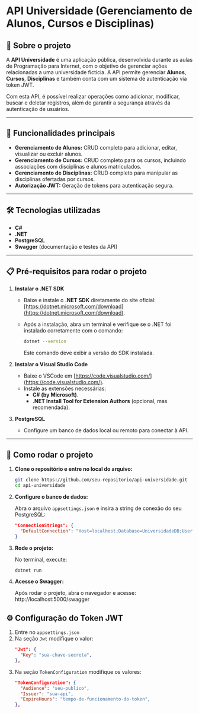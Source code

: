 # API Universidade (Gerenciamento de Alunos, Cursos e Disciplinas)

## 📖 Sobre o projeto
A **API Universidade** é uma aplicação pública, desenvolvida durante as aulas de Programação para Internet, com o objetivo de gerenciar ações relacionadas a uma universidade fictícia. A API permite gerenciar **Alunos**, **Cursos**, **Disciplinas** e também conta com um sistema de autenticação via token JWT.

Com esta API, é possível realizar operações como adicionar, modificar, buscar e deletar registros, além de garantir a segurança através da autenticação de usuários.

---

## 🚀 Funcionalidades principais
- **Gerenciamento de Alunos:** CRUD completo para adicionar, editar, visualizar ou excluir alunos.
- **Gerenciamento de Cursos:** CRUD completo para os cursos, incluindo associações com disciplinas e alunos matriculados.
- **Gerenciamento de Disciplinas:** CRUD completo para manipular as disciplinas ofertadas por cursos.
- **Autorização JWT:** Geração de tokens para autenticação segura.

---

## 🛠️ Tecnologias utilizadas
- **C#**
- **.NET**
- **PostgreSQL**
- **Swagger** (documentação e testes da API)

---

## 📋 Pré-requisitos para rodar o projeto
1. **Instalar o .NET SDK**  
   - Baixe e instale o **.NET SDK** diretamente do site oficial: [https://dotnet.microsoft.com/download](https://dotnet.microsoft.com/download).
   - Após a instalação, abra um terminal e verifique se o .NET foi instalado corretamente com o comando:
  
     ```bash
     dotnet --version
     ```
     
     Este comando deve exibir a versão do SDK instalada.

2. **Instalar o Visual Studio Code**  
   - Baixe o VSCode em [https://code.visualstudio.com/](https://code.visualstudio.com/).
   - Instale as extensões necessárias:
     - **C# (by Microsoft)**.
     - **.NET Install Tool for Extension Authors** (opcional, mas recomendada).

3. **PostgreSQL**
   - Configure um banco de dados local ou remoto para conectar à API.

---

## 🚀 Como rodar o projeto
1. **Clone o repositório e entre no local do arquivo:**
     ```bash
     git clone https://github.com/seu-repositorio/api-universidade.git
     cd api-universidade
     ```

2. **Configure o banco de dados:**

   Abra o arquivo ```appsettings.json``` e insira a string de conexão do seu PostgreSQL:
     ```json
     "ConnectionStrings": {
       "DefaultConnection": "Host=localhost;Database=UniversidadeDB;Username=seu-usuario;Password=sua-senha"
     }
     ```
     
3. **Rode o projeto:**

   No terminal, execute:
   ```bash
   dotnet run
   ```

4. **Acesse o Swagger:**
   
   Após rodar o projeto, abra o navegador e acesse:
   http://localhost:5000/swagger

## ⚙️ Configuração do Token JWT
1. Entre no ```appsettings.json```
2. Na seção ```Jwt``` modifique o valor:
   ```json
   "Jwt": {
     "Key": "sua-chave-secreta",
   },
    ```
3. Na seção ```TokenConfiguration``` modifique os valores:
   ```json
   "TokenConfiguration": {
     "Audience": "seu-publico",
     "Issuer": "sua-api",
     "ExpireHours": "tempo-de-funcionamento-do-token",
   },
    ```
